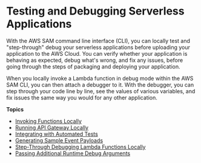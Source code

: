 # Testing and Debugging Serverless Applications<a name="serverless-test-and-debug"></a>

With the AWS SAM command line interface \(CLI\), you can locally test and "step\-through" debug your serverless applications before uploading your application to the AWS Cloud\. You can verify whether your application is behaving as expected, debug what's wrong, and fix any issues, before going through the steps of packaging and deploying your application\.

When you locally invoke a Lambda function in debug mode within the AWS SAM CLI, you can then attach a debugger to it\. With the debugger, you can step through your code line by line, see the values of various variables, and fix issues the same way you would for any other application\.

**Topics**
+ [Invoking Functions Locally](serverless-sam-cli-using-invoke.md)
+ [Running API Gateway Locally](serverless-sam-cli-using-start-api.md)
+ [Integrating with Automated Tests](serverless-sam-cli-using-automated-tests.md)
+ [Generating Sample Event Payloads](serverless-sam-cli-using-generate-event.md)
+ [Step\-Through Debugging Lambda Functions Locally](serverless-sam-cli-using-debugging.md)
+ [Passing Additional Runtime Debug Arguments](serverless-sam-cli-using-debugging-additional-arguments.md)